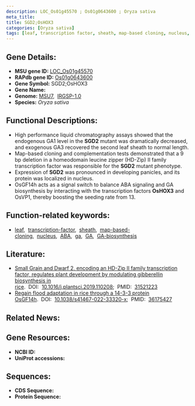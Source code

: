 ```yaml
---
description: LOC_Os01g45570 ; Os01g0643600 ; Oryza sativa
meta_title:
title: SGD2;OsHOX3
categories: [Oryza sativa]
tags: [leaf, transcription factor, sheath, map-based cloning, nucleus, ABA, ga,  ga , GA, GA biosynthesis,  ABA ]
---
```


## Gene Details:
- **MSU gene ID:** [LOC_Os01g45570](http://rice.uga.edu/cgi-bin/ORF_infopage.cgi?orf=LOC_Os01g45570)  
- **RAPdb gene ID:** [Os01g0643600](https://rapdb.dna.affrc.go.jp/locus/?name=Os01g0643600)  
- **Gene Symbol:** SGD2;OsHOX3
- **Gene Name:**
- **Genome:**  [MSU7](http://rice.uga.edu/),&nbsp;&nbsp;[IRGSP-1.0](https://rapdb.dna.affrc.go.jp/download/irgsp1.html)
- **Species:** *Oryza sativa*

## Functional Descriptions:
   - High performance liquid chromatography assays showed that the endogenous GA1 level in the **SGD2** mutant was dramatically decreased, and exogenous GA3 recovered the second leaf sheath to normal length.
   - Map-based cloning and complementation tests demonstrated that a 9 bp deletion in a homeodomain leucine zipper (HD-Zip) II family transcription factor was responsible for the **SGD2** mutant phenotype.
   - Expression of **SGD2** was pronounced in developing panicles, and its protein was localized in nucleus.
   - OsGF14h acts as a signal switch to balance ABA signaling and GA biosynthesis by interacting with the transcription factors **OsHOX3** and OsVP1, thereby boosting the seeding rate from 13.

## Function-related keywords:
   - [leaf](/tags/leaf/),&nbsp;&nbsp;[transcription-factor](/tags/transcription-factor/),&nbsp;&nbsp;[sheath](/tags/sheath/),&nbsp;&nbsp;[map-based-cloning](/tags/map-based-cloning/),&nbsp;&nbsp;[nucleus](/tags/nucleus/),&nbsp;&nbsp;[ABA](/tags/ABA/),&nbsp;&nbsp;[ga](/tags/ga/),&nbsp;&nbsp;[GA](/tags/GA/),&nbsp;&nbsp;[GA-biosynthesis](/tags/GA-biosynthesis/)

## Literature:
   - [Small Grain and Dwarf 2, encoding an HD-Zip II family transcription factor, regulates plant development by modulating gibberellin biosynthesis in rice](https://www.doi.org/10.1016/j.plantsci.2019.110208).&nbsp;&nbsp;DOI:&nbsp;&nbsp;[10.1016/j.plantsci.2019.110208](https://www.doi.org/10.1016/j.plantsci.2019.110208);&nbsp;&nbsp;PMID:&nbsp;&nbsp;[31521223](https://pubmed.ncbi.nlm.nih.gov/31521223/)
   - [Regain flood adaptation in rice through a 14-3-3 protein OsGF14h](https://www.doi.org/10.1038/s41467-022-33320-x).&nbsp;&nbsp;DOI:&nbsp;&nbsp;[10.1038/s41467-022-33320-x](https://www.doi.org/10.1038/s41467-022-33320-x);&nbsp;&nbsp;PMID:&nbsp;&nbsp;[36175427](https://pubmed.ncbi.nlm.nih.gov/36175427/)

## Related News:

## Gene Resources:
- **NCBI ID:**  []()
- **UniProt accessions:** [](https://www.uniprot.org/uniprotkb//entry)

## Sequences:
- **CDS Sequence:**
- **Protein Sequence:**
